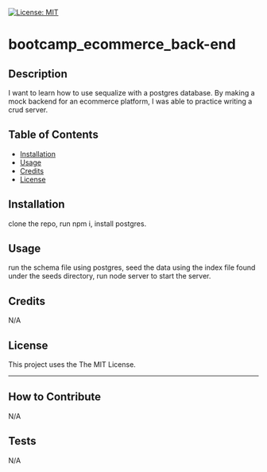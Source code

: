 [![License: MIT](https://img.shields.io/badge/License-MIT-yellow.svg)](https://opensource.org/licenses/MIT)

# bootcamp_ecommerce_back-end

## Description

I want to learn how to use sequalize with a postgres database. By making a mock backend for an ecommerce platform, I was able to practice writing a crud server.

## Table of Contents

- [Installation](#installation)
- [Usage](#usage)
- [Credits](#credits)
- [License](#license)

## Installation

clone the repo, run npm i, install postgres.

## Usage

run the schema file using postgres, seed the data using the index file found under the seeds directory, run node server to start the server.

## Credits

N/A

## License

This project uses the The MIT License.

---

## How to Contribute

N/A

## Tests

N/A
